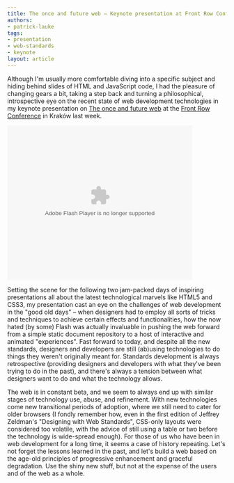 ```yaml
---
title: The once and future web – Keynote presentation at Front Row Conference, Kraków, Poland 20 October 2011
authors:
- patrick-lauke
tags:
- presentation
- web-standards
- keynote
layout: article
---
```

<p>Although I&#39;m usually more comfortable diving into a specific subject and hiding behind slides of HTML and JavaScript code, I had the pleasure of changing gears a bit, taking a step back and turning a philosophical, introspective eye on the recent state of web development technologies in my keynote presentation on <a href="http://www.slideshare.net/redux/the-once-and-future-web-front-row-conference-krakow-20102011">The once and future web</a> at the <a href="http://frontrowconf.com/">Front Row Conference</a> in Kraków last week.</p>

<div style="width:425px" id="__ss_9810929"><object id="__sse9810929" width="425" height="355">
<param name="movie" value="http://static.slidesharecdn.com/swf/ssplayer2.swf?doc=frontrow20-10-2011-111020042156-phpapp01&amp;stripped_title=the-once-and-future-web-front-row-conference-krakow-20102011&amp;userName=redux" /> <param name="allowFullScreen" value="true" /> <param name="allowScriptAccess" value="never" /> <embed name="__sse9785576" src="http://static.slidesharecdn.com/swf/ssplayer2.swf?doc=frontrow20-10-2011-111020042156-phpapp01&amp;stripped_title=the-once-and-future-web-front-row-conference-krakow-20102011&amp;userName=redux" type="application/x-shockwave-flash" allowfullscreen="true" width="425" height="355" allowscriptaccess="never" />
</object>
</div>

<p>Setting the scene for the following two jam-packed days of inspiring presentations all about the latest technological marvels like HTML5 and CSS3, my presentation cast an eye on the challenges of web development in the &quot;good old days&quot; – when designers had to employ all sorts of tricks and techniques to achieve certain effects and functionalities, how the now hated (by some) Flash was actually invaluable in pushing the web forward from a simple static document repository to a host of interactive and animated &quot;experiences&quot;. Fast forward to today, and despite all the new standards, designers and developers are still (ab)using technologies to do things they weren&#39;t originally meant for. Standards development is always retrospective (providing designers and developers with what they&#39;ve been trying to do in the past), and there&#39;s always a tension between what designers want to do and what the technology allows.</p>

<p>The web is in constant beta, and we seem to always end up with similar stages of technology use, abuse, and refinement. With new technologies come new transitional periods of adoption, where we still need to cater for older browsers (I fondly remember how, even in the first edition of Jeffrey Zeldman&#39;s &quot;Designing with Web Standards&quot;, CSS-only layouts were considered too volatile, with the advice of still using a table or two before the technology is wide-spread enough). For those of us who have been in web development for a long time, it seems a case of history repeating. Let&#39;s not forget the lessons learned in the past, and let&#39;s build a web based on the age-old principles of progressive enhancement and graceful degradation. Use the shiny new stuff, but not at the expense of the users and of the web as a whole.</p>
